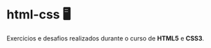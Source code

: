 # html-css :desktop_computer:
 Exercicios e desafios realizados durante o curso de **HTML5** e **CSS3**.
